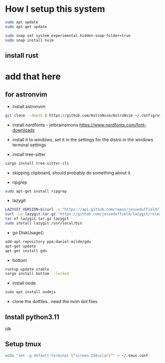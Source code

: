 # How I setup this system

```sh
sudo apt update
sudo apt-get update

sudo snap set system experimental.hidden-snap-folder=true
sudo snap install nvim
```

## install rust
# add that here


## for astronvim
* install astronvim
```sh
git clone --depth 1 https://github.com/AstroNvim/AstroNvim ~/.config/nvim
```

* install nerdfonts - jetbrainsmono
https://www.nerdfonts.com/font-downloads
* install it to windows, set it in the settings for the distro in the windows terminal settings

* install tree-sitter
```sh
cargo install tree-sitter-cli
```

* skipping clipboard, should probably do something about it

* ripgrep
```sh
sudo apt-get install ripgrep
```

* lazygit
```sh
LAZYGIT_VERSION=$(curl -s "https://api.github.com/repos/jesseduffield/lazygit/releases/latest" | grep -Po '"tag_name": "v\K[^"]*')
curl -Lo lazygit.tar.gz "https://github.com/jesseduffield/lazygit/releases/latest/download/lazygit_${LAZYGIT_VERSION}_Linux_x86_64.tar.gz"
tar xf lazygit.tar.gz lazygit
sudo install lazygit /usr/local/bin
```

* go DiskUsage()
```sh
add-apt-repository ppa:daniel-milde/gdu
apt-get update
apt-get install gdu
```

* bottom
```sh
rustup update stable
cargo install bottom --locked
```

* install node
```sh
sudo apt install nodejs
```

* clone the dotfiles..  need the nvim dot files

## Install python3.11
idk

## Setup tmux
```sh
echo "set -g default-terminal \"screen-256color\"" > ~/.tmux.conf
```


